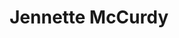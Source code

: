 ---
title: Jennette McCurdy
author_slug: jennette_mccurdy
wikipedia_url: https://en.wikipedia.org/wiki/Jennette_McCurdy
layout: author
---